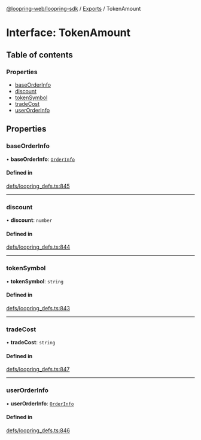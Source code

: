 [@loopring-web/loopring-sdk](../README.md) / [Exports](../modules.md) / TokenAmount

# Interface: TokenAmount

## Table of contents

### Properties

- [baseOrderInfo](TokenAmount.md#baseorderinfo)
- [discount](TokenAmount.md#discount)
- [tokenSymbol](TokenAmount.md#tokensymbol)
- [tradeCost](TokenAmount.md#tradecost)
- [userOrderInfo](TokenAmount.md#userorderinfo)

## Properties

### baseOrderInfo

• **baseOrderInfo**: [`OrderInfo`](OrderInfo.md)

#### Defined in

[defs/loopring_defs.ts:845](https://github.com/Loopring/loopring_sdk/blob/427d9da/src/defs/loopring_defs.ts#L845)

___

### discount

• **discount**: `number`

#### Defined in

[defs/loopring_defs.ts:844](https://github.com/Loopring/loopring_sdk/blob/427d9da/src/defs/loopring_defs.ts#L844)

___

### tokenSymbol

• **tokenSymbol**: `string`

#### Defined in

[defs/loopring_defs.ts:843](https://github.com/Loopring/loopring_sdk/blob/427d9da/src/defs/loopring_defs.ts#L843)

___

### tradeCost

• **tradeCost**: `string`

#### Defined in

[defs/loopring_defs.ts:847](https://github.com/Loopring/loopring_sdk/blob/427d9da/src/defs/loopring_defs.ts#L847)

___

### userOrderInfo

• **userOrderInfo**: [`OrderInfo`](OrderInfo.md)

#### Defined in

[defs/loopring_defs.ts:846](https://github.com/Loopring/loopring_sdk/blob/427d9da/src/defs/loopring_defs.ts#L846)
